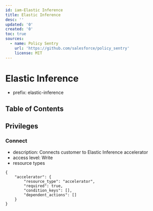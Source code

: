 ```yaml
---
id: iam-Elastic Inference
title: Elastic Inference
desc: ''
updated: '0'
created: '0'
toc: true
sources:
  - name: Policy Sentry
    url: 'https://github.com/salesforce/policy_sentry'
    license: MIT
---
```

# Elastic Inference
- prefix: elastic-inference

## Table of Contents

## Privileges
### Connect
- description: Connects customer to Elastic Inference accelerator
- access level: Write
- resource types
```
{
    "accelerator": {
        "resource_type": "accelerator",
        "required": true,
        "condition_keys": [],
        "dependent_actions": []
    }
}
```
